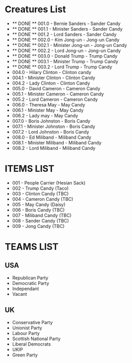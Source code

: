 # Creatures List
- ** DONE ** 001.0 - Bernie Sanders - Sander Candy
- ** DONE ** 001.1 - Minister Sanders - Sander Candy
- ** DONE ** 001.2 - Lord Sanders - Sander Candy
- ** DONE ** 002.0 - Kim Jong-un - Jong-un Candy
- ** DONE ** 002.1 - Minister Jong-un - Jong-un Candy
- ** DONE ** 002.2 - Lord Jong-un - Jong-un Candy
- ** DONE ** 003.0 - Donald Trump - Trump Candy
- ** DONE ** 003.1 - Minister Trump - Trump Candy
- ** DONE ** 003.2 - Lord Trump - Trump Candy
- 004.0 - Hilary Clinton - Clinton candy
- 004.1 - Minister Clinton - Clinton Candy
- 004.2 - Lady Clinton - Clinton Candy
- 005.0 - David Cameron - Cameron Candy
- 005.1 - Minister Cameron - Cameron Candy
- 005.2 - Lord Cameron - Cameron Candy
- 006.0 - Theresa May - May Candy
- 006.1 - Minister May - May Candy
- 006.2 - Lady may - May Candy
- 007.0 - Boris Johnston - Boris Candy
- 007.1 - Minister Johnston - Boris Candy
- 007.2 - Lord Johnston - Boris Candy
- 008.0 - Ed Miliband - Miliband Candy
- 008.1 - Minister Miliband - Miliband Candy
- 008.2 - Lord Miliband - Miliband Candy

# ITEMS LIST
- 001 - People Carrier (Hesian Sack)
- 002 - Trump Candy (Taco)
- 003 - Clinton Candy (TBC)
- 004 - Cameron Candy (TBC)
- 005 - May Candy (Daisy)
- 006 - Boris Candy (TBC)
- 007 - Miliband Candy (TBC)
- 008 - Sander Candy (TBC)
- 009 - Jong Candy (TBC)

# TEAMS LIST
## USA
- Republican Party
- Democratic Party
- Independant
- Vacant

## UK
- Conservative Party
- Unionist Party
- Labour Party
- Scottish National Party
- Liberal Democrats
- UKIP
- Green Party
